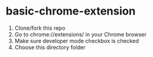 # basic-chrome-extension

1. Clone/fork this repo 
2. Go to chrome://extensions/ in your Chrome browser
3. Make sure developer mode checkbox is checked
4. Choose this directory folder
